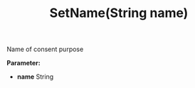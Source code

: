 ﻿---
uid: crmscript_ref_NSConsentPurpose_SetName
title: SetName(String name)
intellisense: NSConsentPurpose.SetName
keywords: NSConsentPurpose, GetName
so.topic: reference
---

Name of consent purpose

**Parameter:** 
 - **name** String

